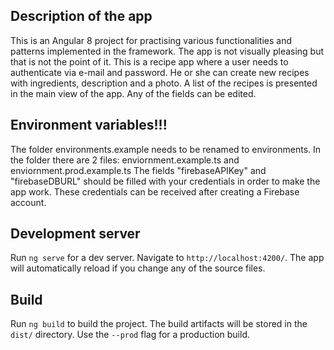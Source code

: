 
## Description of the app
This is an Angular 8 project for practising various functionalities and patterns implemented in the framework. The app is not visually pleasing but that is not the point of it. This is a recipe app where a user needs to authenticate via e-mail and password. He or she can create new recipes with ingredients, description and a photo. A list of the recipes is presented in the main view of the app. Any of the fields can be edited. 

## Environment variables!!!
The folder environments.example needs to be renamed to environments.
In the folder there are 2 files: enviornment.example.ts and enviornment.prod.example.ts
The fields "firebaseAPIKey" and "firebaseDBURL" should be filled with your credentials in order to make the app work. These credentials can be received after creating a Firebase account.

## Development server

Run `ng serve` for a dev server. Navigate to `http://localhost:4200/`. The app will automatically reload if you change any of the source files.

## Build

Run `ng build` to build the project. The build artifacts will be stored in the `dist/` directory. Use the `--prod` flag for a production build.
